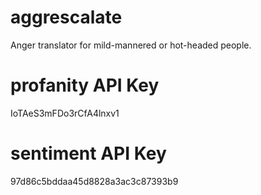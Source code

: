 # aggrescalate
Anger translator for mild-mannered or hot-headed people.


# profanity API Key
IoTAeS3mFDo3rCfA4lnxv1

# sentiment API Key
97d86c5bddaa45d8828a3ac3c87393b9